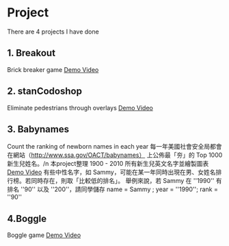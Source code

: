 # Project
There are 4 projects I have done
## 1. Breakout
Brick breaker game [Demo Video](https://drive.google.com/file/d/1VysDsYVIWMNtJmcjQdXYrb7ME31_Qmhd/view?usp=sharing)
## 2. stanCodoshop
Eliminate pedestrians through overlays [Demo Video](https://drive.google.com/file/d/19gIZur6RmJdBXq66bFLkqoCVc2BUOf0p/view?usp=sharing)
## 3. Babynames
Count the ranking of newborn names in each year
每一年美國社會安全局都會在網站（http://www.ssa.gov/OACT/babynames） 上公佈最「夯」的 Top 1000 新生兒姓名。/n
本project整理 1900 - 2010 所有新生兒英文名字並繪製圖表
[Demo Video](https://drive.google.com/file/d/17niXW04kNxJsGRH8BWrFMTrsHkl6Ka-V/view?usp=sharing)
有些中性名字，如 Sammy，可能在某一年同時出現在男、女姓名排行榜。若同時存在，則取「比較低的排名」。
舉例來說，若 Sammy 在 ''1990'' 有排名 ''90'' 以及 ''200''，請同學儲存 name = Sammy ; year = ''1990''; rank = ''90''
## 4.Boggle
Boggle game [Demo Video](https://drive.google.com/file/d/19W7njdw6SzjjoE5poPNNcxMa6jJ5kokB/view?usp=sharing)
